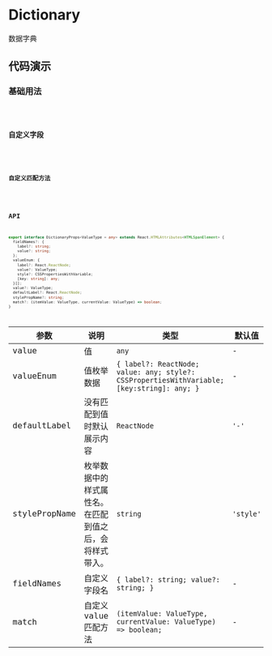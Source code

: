 # Dictionary

数据字典

## 代码演示

### 基础用法

<code src='./demos/basic.tsx' />

### 自定义字段

<code src='./demos/fieldNames.tsx' />

### 自定义匹配方法

<code src='./demos/match.tsx' />

## API

```typescript
export interface DictionaryProps<ValueType = any> extends React.HTMLAttributes<HTMLSpanElement> {
  fieldNames?: {
    label?: string;
    value?: string;
  };
  valueEnum: {
    label?: React.ReactNode;
    value?: ValueType;
    style?: CSSPropertiesWithVariable;
    [key: string]: any;
  }[];
  value?: ValueType;
  defaultLabel?: React.ReactNode;
  stylePropName?: string;
  match?: (itemValue: ValueType, currentValue: ValueType) => boolean;
}
```

| 参数 | 说明 | 类型 | 默认值 |
| --- | --- | --- | --- |
| value | 值 | `any` | - |
| valueEnum | 值枚举数据 | `{ label?: ReactNode; value: any; style?: CSSPropertiesWithVariable; [key:string]: any; }` | - |
| defaultLabel | 没有匹配到值时默认展示内容 | `ReactNode` | `'-'` |
| stylePropName | 枚举数据中的样式属性名。<br/>在匹配到值之后，会将样式带入。 | `string` | `'style'` |
| fieldNames | 自定义字段名 | `{ label?: string; value?: string; }` | - |
| match | 自定义 value 匹配方法 | `(itemValue: ValueType, currentValue: ValueType) => boolean;` | - |
